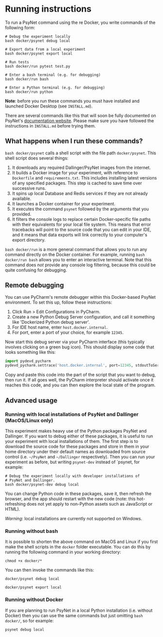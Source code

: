 # Running instructions

To run a PsyNet command using the re
Docker, you write commands of the following form:

```shell
# Debug the experiment locally
bash docker/psynet debug local  

# Export data from a local experiment
bash docker/psynet export local  

# Run tests
bash docker/run pytest test.py

# Enter a bash terminal (e.g. for debugging)
bash docker/run bash 

# Enter a Python terminal (e.g. for debugging)
bash docker/run python  
```

**Note**: before you run these commands you must have installed and launched
Docker Desktop (see `INSTALL.md`).

There are several commands like this that will soon be fully documented on PsyNet's 
[documentation website](https://psynetdev.gitlab.io/PsyNet).
Please make sure you have followed the instructions in `INSTALL.md` before trying them.

## What happens when I run these commands?

`bash docker/psynet` calls a shell script with the file path `docker/psynet`. 
This shell script does several things:

1. It downloads any required Dallinger/PsyNet images from the internet.
2. It builds a Docker image for your experiment, with reference to `Dockerfile`
   and `requirements.txt`. This includes installing latest versions of any specified
   packages. This step is cached to save time over successive runs.
3. It spins up local Database and Redis services if they are not already available.
4. It launches a Docker container for your experiment.
5. It executes the command `psynet` followed by the arguments that you provided.
6. It filters the console logs to replace certain Docker-specific file paths
   with their equivalents for your local file system. This means that error
   tracebacks will point to the source code that you can edit in your IDE,
   and it means that data exports will link correctly to your computer's 
   export directory.

`bash docker/run` is a more general command that allows you to run any command
directly on the Docker container. For example, running `bash docker/run bash`
allows you to enter an interactive terminal. Note that this command does 
_not_ provide any console log filtering, because this could be quite confusing
for debugging.

## Remote debugging

You can use PyCharm's remote debugger within this Docker-based PsyNet environment.
To set this up, follow these instructions:

1. Click Run > Edit Configurations in PyCharm.
2. Create a new Python Debug Server configuration, and call it something like 'Dockerized Python debug server'.
3. For IDE host name, enter `host.docker.internal`.
4. For port, enter a port of your choice, for example `12345`.

Now start this debug server via your PyCharm interface (this typically involves clicking on a green bug icon).
This should display some code that looks something like this: 

```python
import pydevd_pycharm
pydevd_pycharm.settrace('host.docker.internal', port=12345, stdoutToServer=True, stderrToServer=True)
```

Copy and paste this code into the part of the script that you want to debug, then run it.
If all goes well, the PyCharm interpreter should activate once it reaches this code,
and you can then explore the local state of the program.

## Advanced usage

### Running with local installations of PsyNet and Dallinger (MacOS/Linux only)

This experiment makes heavy use of the Python packages PsyNet and Dallinger.
If you want to debug either of these packages, it is useful to run your 
experiment with local installations of them. The first step is to 
download the source code for these packages and store in them in your 
home directory under their default names as downloaded from source control
(i.e. `~/PsyNet` and `~/Dallinger` respectively). Then you can run your 
experiment as before, but writing `psynet-dev` instead of `psynet, 
for example:

```shell
# Debug the experiment locally with developer installations of 
# PsyNet and Dallinger.
bash docker/psynet-dev debug local 
```

You can change Python code in these packages, save it, then refresh
the browser, and the app should restart with the new code
(note: this hot-refreshing does not yet apply to non-Python assets
such as JavaScript or HTML).

*Warning*: local installations are currently not supported on Windows.

### Running without bash

It is possible to shorten the above command on MacOS and Linux if you first
make the shell scripts in the `docker` folder executable. 
You can do this by running the following command in your working directory:

```shell
chmod +x docker/*
```

You can then invoke the commands like this:

```shell
docker/psynet debug local

docker/psynet export local
```

### Running without Docker

If you are planning to run PsyNet in a local Python installation (i.e. without Docker)
then you can use the same commands but just omitting `bash docker/`, so for example:

```shell
psynet debug local
```
